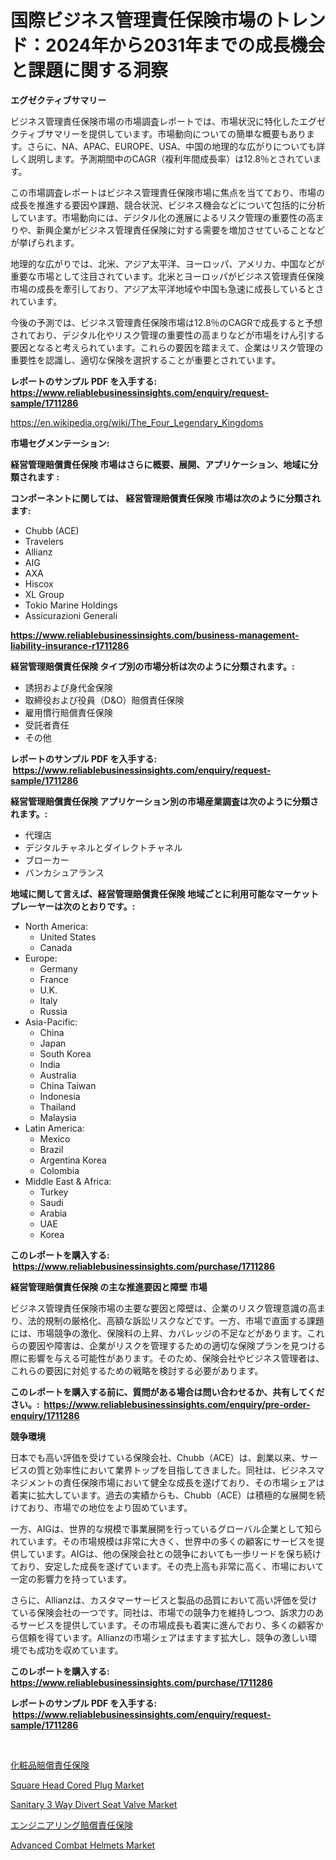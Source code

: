 <p><h1>国際ビジネス管理責任保険市場のトレンド：2024年から2031年までの成長機会と課題に関する洞察</h1></p><p><strong>エグゼクティブサマリー</strong></p>
<p><p>ビジネス管理責任保険市場の市場調査レポートでは、市場状況に特化したエグゼクティブサマリーを提供しています。市場動向についての簡単な概要もあります。さらに、NA、APAC、EUROPE、USA、中国の地理的な広がりについても詳しく説明します。予測期間中のCAGR（複利年間成長率）は12.8％とされています。</p><p>この市場調査レポートはビジネス管理責任保険市場に焦点を当てており、市場の成長を推進する要因や課題、競合状況、ビジネス機会などについて包括的に分析しています。市場動向には、デジタル化の進展によるリスク管理の重要性の高まりや、新興企業がビジネス管理責任保険に対する需要を増加させていることなどが挙げられます。</p><p>地理的な広がりでは、北米、アジア太平洋、ヨーロッパ、アメリカ、中国などが重要な市場として注目されています。北米とヨーロッパがビジネス管理責任保険市場の成長を牽引しており、アジア太平洋地域や中国も急速に成長しているとされています。</p><p>今後の予測では、ビジネス管理責任保険市場は12.8％のCAGRで成長すると予想されており、デジタル化やリスク管理の重要性の高まりなどが市場をけん引する要因となると考えられています。これらの要因を踏まえて、企業はリスク管理の重要性を認識し、適切な保険を選択することが重要とされています。</p></p>
<p><strong>レポートのサンプル PDF を入手する: <a href="https://www.reliablebusinessinsights.com/enquiry/request-sample/1711286">https://www.reliablebusinessinsights.com/enquiry/request-sample/1711286</a></strong></p>
<p><a href="https://en.wikipedia.org/wiki/The_Four_Legendary_Kingdoms">https://en.wikipedia.org/wiki/The_Four_Legendary_Kingdoms</a></p>
<p><strong>市場セグメンテーション:</strong></p>
<p><strong> 経営管理賠償責任保険 市場はさらに概要、展開、アプリケーション、地域に分類されます :</strong></p>
<p><strong>コンポーネントに関しては、 経営管理賠償責任保険 市場は次のように分類されます: &nbsp;</strong></p>
<p><ul><li>Chubb (ACE)</li><li>Travelers</li><li>Allianz</li><li>AIG</li><li>AXA</li><li>Hiscox</li><li>XL Group</li><li>Tokio Marine Holdings</li><li>Assicurazioni Generali</li></ul></p>
<p><strong><a href="https://www.reliablebusinessinsights.com/business-management-liability-insurance-r1711286">https://www.reliablebusinessinsights.com/business-management-liability-insurance-r1711286</a></strong></p>
<p><strong> 経営管理賠償責任保険 タイプ別の市場分析は次のように分類されます。:</strong></p>
<p><ul><li>誘拐および身代金保険</li><li>取締役および役員（D&O）賠償責任保険</li><li>雇用慣行賠償責任保険</li><li>受託者責任</li><li>その他</li></ul></p>
<p><strong>レポートのサンプル PDF を入手する: &nbsp;<a href="https://www.reliablebusinessinsights.com/enquiry/request-sample/1711286">https://www.reliablebusinessinsights.com/enquiry/request-sample/1711286</a></strong></p>
<p><strong> 経営管理賠償責任保険 アプリケーション別の市場産業調査は次のように分類されます。:</strong></p>
<p><ul><li>代理店</li><li>デジタルチャネルとダイレクトチャネル</li><li>ブローカー</li><li>バンカシュアランス</li></ul></p>
<p><strong>地域に関して言えば、経営管理賠償責任保険 地域ごとに利用可能なマーケットプレーヤーは次のとおりです。:</strong></p>
<p><ul>
    <li>
        North America:
        <ul>
            <li>United States</li>
            <li>Canada</li>
        </ul>
    </li>
    <li>
        Europe:
        <ul>
            <li>Germany</li>
            <li>France</li>
            <li>U.K.</li>
            <li>Italy</li>
            <li>Russia</li>
        </ul>
    </li>
    <li>
        Asia-Pacific:
        <ul>
            <li>China</li>
            <li>Japan</li>
            <li>South Korea</li>
            <li>India</li>
            <li>Australia</li>
            <li>China Taiwan</li>
            <li>Indonesia</li>
            <li>Thailand</li>
            <li>Malaysia</li>
        </ul>
    </li>
    <li>
        Latin America:
        <ul>
            <li>Mexico</li>
            <li>Brazil</li>
            <li>Argentina Korea</li>
            <li>Colombia</li>
        </ul>
    </li>
    <li>
        Middle East & Africa:
        <ul>
            <li>Turkey</li>
            <li>Saudi</li>
            <li>Arabia</li>
            <li>UAE</li>
            <li>Korea</li>
        </ul>
    </li>
    </ul></p>
<p><strong>このレポートを購入する: &nbsp;<a href="https://www.reliablebusinessinsights.com/purchase/1711286">https://www.reliablebusinessinsights.com/purchase/1711286</a></strong></p>
<p><strong>経営管理賠償責任保険 の主な推進要因と障壁 市場</strong></p>
<p><p>ビジネス管理責任保険市場の主要な要因と障壁は、企業のリスク管理意識の高まり、法的規制の厳格化、高額な訴訟リスクなどです。一方、市場で直面する課題には、市場競争の激化、保険料の上昇、カバレッジの不足などがあります。これらの要因や障害は、企業がリスクを管理するための適切な保険プランを見つける際に影響を与える可能性があります。そのため、保険会社やビジネス管理者は、これらの要因に対処するための戦略を検討する必要があります。</p></p>
<p><strong>このレポートを購入する前に、質問がある場合は問い合わせるか、共有してください。:&nbsp; <a href="https://www.reliablebusinessinsights.com/enquiry/pre-order-enquiry/1711286">https://www.reliablebusinessinsights.com/enquiry/pre-order-enquiry/1711286</a></strong></p>
<p><strong>競争環境</strong></p>
<p><p>日本でも高い評価を受けている保険会社、Chubb（ACE）は、創業以来、サービスの質と効率性において業界トップを目指してきました。同社は、ビジネスマネジメントの責任保険市場において健全な成長を遂げており、その市場シェアは着実に拡大しています。過去の実績からも、Chubb（ACE）は積極的な展開を続けており、市場での地位をより固めています。</p><p>一方、AIGは、世界的な規模で事業展開を行っているグローバル企業として知られています。その市場規模は非常に大きく、世界中の多くの顧客にサービスを提供しています。AIGは、他の保険会社との競争においても一歩リードを保ち続けており、安定した成長を遂げています。その売上高も非常に高く、市場において一定の影響力を持っています。</p><p>さらに、Allianzは、カスタマーサービスと製品の品質において高い評価を受けている保険会社の一つです。同社は、市場での競争力を維持しつつ、訴求力のあるサービスを提供しています。その市場成長も着実に進んでおり、多くの顧客から信頼を得ています。Allianzの市場シェアはますます拡大し、競争の激しい環境でも成功を収めています。</p></p>
<p><strong>このレポートを購入する: &nbsp; <a href="https://www.reliablebusinessinsights.com/purchase/1711286">https://www.reliablebusinessinsights.com/purchase/1711286</a></strong></p>
<p><strong>レポートのサンプル PDF を入手する: &nbsp;<a href="https://www.reliablebusinessinsights.com/enquiry/request-sample/1711286">https://www.reliablebusinessinsights.com/enquiry/request-sample/1711286</a></strong><strong></strong></p>
<p>&nbsp;</p>
<p><p><a href="https://github.com/RudyBoyer2017/Market-Research-Report-List-2/blob/main/5223065168418.md">化粧品賠償責任保険</a></p><p><a href="https://github.com/nhteumcc68/Market-Research-Report-List-1/blob/main/square-head-cored-plug-market.md">Square Head Cored Plug Market</a></p><p><a href="https://github.com/phuonganhit041011/Market-Research-Report-List-1/blob/main/sanitary-3-way-divert-seat-valve-market.md">Sanitary 3 Way Divert Seat Valve Market</a></p><p><a href="https://github.com/MosesSpinka1914/Market-Research-Report-List-2/blob/main/8132920168417.md">エンジニアリング賠償責任保険</a></p><p><a href="https://issuu.com/reportprime-2/docs/advanced-combat-helmets-market-size-2030.pptx">Advanced Combat Helmets Market</a></p></p>